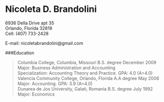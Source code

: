 # Nicoleta D. Brandolini 
<section>

<p>6936 Della Drive apt 35<br>
Orlando, Florida 32819<br>
Cell: (407) 733-2428</p>
E-mail: nicoletabrandolini@gmail.com </p>
</section>

###Education
>Columbia College, Columbia, Missouri B.S. degree December 2009             
Major: Business Administration and Accounting             
Specialization: Accounting Theory and Practice. GPA: 4.0 (A=4.0)         
Valencia Community College, Orlando, Florida A.A degree May 2006           
Major: Accounting. GPA: 3.9 (A=4.0)            
Dunarea de Jos University, Galati, Romania B.S. degree July 1992        
Major: Economics          

